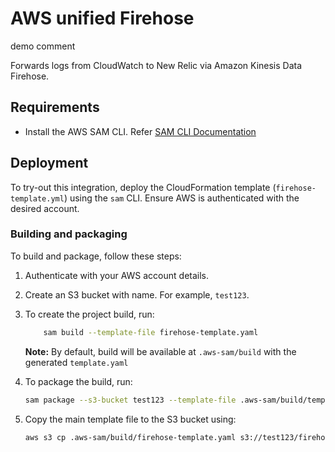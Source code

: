 # AWS unified Firehose

demo comment

Forwards logs from CloudWatch to New Relic via Amazon Kinesis Data Firehose.

## Requirements

- Install the AWS SAM CLI. Refer [SAM CLI Documentation](https://docs.aws.amazon.com/serverless-application-model/latest/developerguide/serverless-sam-cli-install.html)

## Deployment

To try-out this integration, deploy the CloudFormation template (`firehose-template.yml`) using the `sam` CLI. Ensure AWS is authenticated with the desired account.


### Building and packaging

To build and package, follow these steps:

1. Authenticate with your AWS account details.
2. Create an S3 bucket with name. For example, `test123`.
3. To create the project build, run:

    ```sh
        sam build --template-file firehose-template.yaml
    ```

     **Note:** By default, build will be available at `.aws-sam/build` with the generated `template.yaml`

4. To package the build, run:

    ```sh
    sam package --s3-bucket test123 --template-file .aws-sam/build/template.yaml --output-template-file firehose-template.yaml --region us-east-2
    ```

5. Copy the main template file to the S3 bucket using:

    ```sh
    aws s3 cp .aws-sam/build/firehose-template.yaml s3://test123/firehose-template.yaml
    ```
